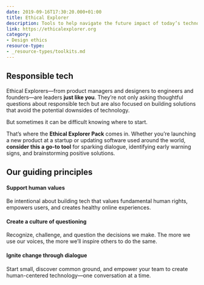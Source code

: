 ```yaml
---
date: 2019-09-16T17:30:20.000+01:00
title: Ethical Explorer
description: Tools to help navigate the future impact of today’s technology.
link: https://ethicalexplorer.org
category:
- Design ethics
resource-type:
- _resource-types/toolkits.md
---
```

## Responsible tech

Ethical Explorers—from product managers and designers to engineers and founders—are leaders **just like you**. They’re not only asking thoughtful questions about responsible tech but are also focused on building solutions that avoid the potential downsides of technology.

But sometimes it can be difficult knowing where to start.

That’s where the **Ethical Explorer Pack** comes in. Whether you’re launching a new product at a startup or updating software used around the world,  
**consider this a go-to tool** for sparking dialogue, identifying early warning signs, and brainstorming positive solutions.

## Our guiding principles

#### Support human values

Be intentional about building tech that values fundamental human rights, empowers users, and creates healthy online experiences.

#### Create a culture of questioning

Recognize, challenge, and question the decisions we make. The more we use our voices, the more we’ll inspire others to do the same.

#### Ignite change through dialogue

Start small, discover common ground, and empower your team to create human-centered technology—one conversation at a time.